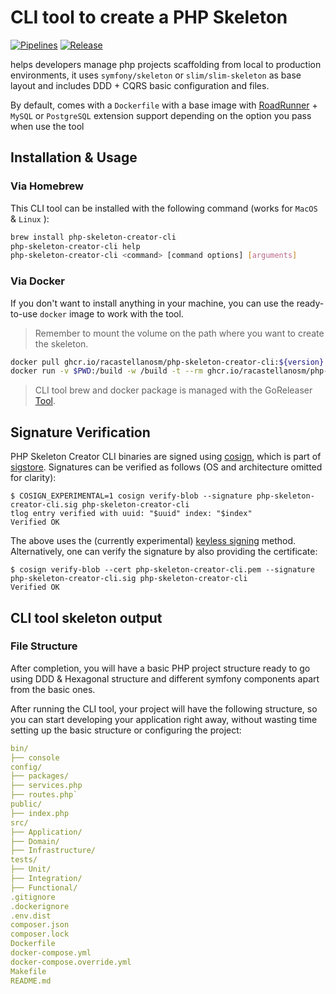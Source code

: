 # CLI tool to create a PHP Skeleton

[![Pipelines](https://github.com/racastellanosm/tools-php-skeleton-creator/actions/workflows/pull_request.yaml/badge.svg)](https://github.com/racastellanosm/tools-php-skeleton-creator/actions/workflows/pull_request.yaml) [![Release](https://github.com/racastellanosm/tools-php-skeleton-creator/actions/workflows/release.yaml/badge.svg)](https://github.com/racastellanosm/tools-php-skeleton-creator/actions/workflows/release.yaml)

helps developers manage php projects scaffolding from local to production environments, it uses `symfony/skeleton` or
`slim/slim-skeleton` as base layout and includes DDD + CQRS basic configuration and files.

By default, comes with a `Dockerfile` with a base image with [RoadRunner][5] + `MySQL` or `PostgreSQL` extension support depending
on the option you pass when use the tool

## Installation & Usage

### Via Homebrew

This CLI tool can be installed with the following command (works for `MacOS` & `Linux` ):

 ```bash
brew install php-skeleton-creator-cli
php-skeleton-creator-cli help
php-skeleton-creator-cli <command> [command options] [arguments]
```

### Via Docker

If you don't want to install anything in your machine, you can use the ready-to-use `docker` image to work with the
tool.

> Remember to mount the volume on the path where you want to create the skeleton.

 ```bash
docker pull ghcr.io/racastellanosm/php-skeleton-creator-cli:${version}
docker run -v $PWD:/build -w /build -t --rm ghcr.io/racastellanosm/php-skeleton-creator-cli:${version} ${command} ${options} ${arguments}
```

> CLI tool brew and docker package is managed with the GoReleaser [Tool][1].

## Signature Verification

PHP Skeleton Creator CLI binaries are signed using [cosign][2], which is part of [sigstore][3].
Signatures can be verified as follows (OS and architecture omitted for clarity):

```console
$ COSIGN_EXPERIMENTAL=1 cosign verify-blob --signature php-skeleton-creator-cli.sig php-skeleton-creator-cli
tlog entry verified with uuid: "$uuid" index: "$index"
Verified OK
```

The above uses the (currently experimental) [keyless signing][4] method.
Alternatively, one can verify the signature by also providing the certificate:

```console
$ cosign verify-blob --cert php-skeleton-creator-cli.pem --signature php-skeleton-creator-cli.sig php-skeleton-creator-cli
Verified OK
```

## CLI tool skeleton output

### File Structure

After completion, you will have a basic PHP project structure ready to go using DDD & Hexagonal structure and different
symfony components apart from the basic ones.

After running the CLI tool, your project will have the following structure, so you can start developing your application
right away, without wasting time setting up the basic structure or configuring the project:

```yaml
bin/
├── console
config/
├── packages/
├── services.php
├── routes.php`
public/
├── index.php
src/
├── Application/
├── Domain/
├── Infrastructure/
tests/
├── Unit/
├── Integration/
├── Functional/
.gitignore
.dockerignore
.env.dist
composer.json
composer.lock
Dockerfile
docker-compose.yml
docker-compose.override.yml
Makefile
README.md
````

[1]: https://goreleaser.com

[2]: https://github.com/SigStore/cosign

[3]: https://www.sigstore.dev/

[4]: https://github.com/sigstore/cosign/blob/main/KEYLESS.md

[5]: https://roadrunner.dev